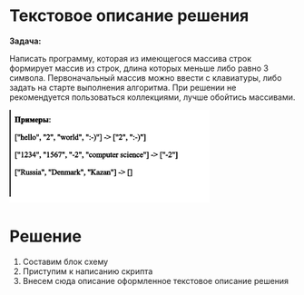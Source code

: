 # Текстовое описание решения

**Задача:**

Написать программу, которая из имеющегося массива строк формирует массив из строк, длина которых меньше либо равно 3 символа. 
Первоначальный массив можно ввести с клавиатуры, либо задать на старте выполнения алгоритма.
При решении не рекомендуется пользоваться коллекциями, лучше обойтись массивами.

![Пример ответа алгоритма](/decision.png)

# Решение

1. Составим блок схему
2. Приступим к написанию скрипта
3. Внесем сюда описание оформленное текстовое описание решения

